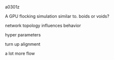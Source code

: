 a0301z

A GPU flocking simulation similar to.  boids or voids?

network topology influences behavior

hyper parameters

turn up alignment

a lot more flow
